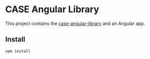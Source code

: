 # CASE Angular Library

This project contains the [case-angular-library](https://www.npmjs.com/package/case-angular-library) and an Angular app.

## Install

```bash
npm install
```
